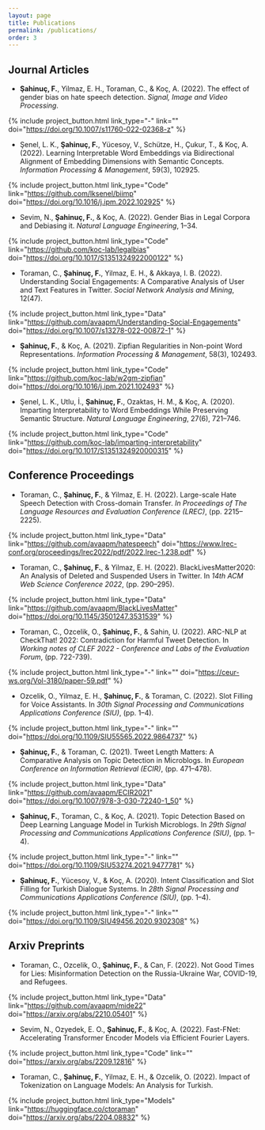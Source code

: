 ```yaml
---
layout: page
title: Publications
permalink: /publications/
order: 3
---
```


## Journal Articles

* **Şahinuç, F.**, Yilmaz, E. H., Toraman, C., & Koç, A. (2022). The effect of gender bias on hate speech detection. *Signal, Image and Video Processing*.

{% include project_button.html link_type="-" link="" doi="https://doi.org/10.1007/s11760-022-02368-z" %}

* Şenel, L. K., **Şahinuç, F.**, Yücesoy, V., Schütze, H., Çukur, T., & Koç, A. (2022). Learning Interpretable
Word Embeddings via Bidirectional Alignment of Embedding Dimensions with Semantic Concepts.
*Information Processing & Management*, 59(3), 102925.

{% include project_button.html link_type="Code" link="https://github.com/lksenel/biimp" doi="https://doi.org/10.1016/j.ipm.2022.102925" %}

* Sevim, N., **Şahinuç, F.**, & Koç, A. (2022). Gender Bias in Legal Corpora and Debiasing it. *Natural Language
Engineering*, 1–34.

{% include project_button.html link_type="Code" link="https://github.com/koc-lab/legalbias" doi="https://doi.org/10.1017/S1351324922000122" %}

* Toraman, C., **Şahinuç, F.**, Yilmaz, E. H., & Akkaya, I. B. (2022). Understanding Social Engagements: A
Comparative Analysis of User and Text Features in Twitter. *Social Network Analysis and Mining*, 12(47).

{% include project_button.html link_type="Data" link="https://github.com/avaapm/Understanding-Social-Engagements" doi="https://doi.org/10.1007/s13278-022-00872-1" %}

* **Şahinuç, F.**, & Koç, A. (2021). Zipfian Regularities in Non-point Word Representations. *Information
Processing & Management*, 58(3), 102493.

{% include project_button.html link_type="Code" link="https://github.com/koc-lab/w2gm-zipfian" doi="https://doi.org/10.1016/j.ipm.2021.102493" %}

* Şenel, L. K., Utlu, İ., **Şahinuç, F.**, Ozaktas, H. M., & Koç, A. (2020). Imparting Interpretability to Word
Embeddings While Preserving Semantic Structure. *Natural Language Engineering*, 27(6), 721–746.

{% include project_button.html link_type="Code" link="https://github.com/koc-lab/imparting-interpretability" doi="https://doi.org/10.1017/S1351324920000315" %}

## Conference Proceedings

* Toraman, C., **Şahinuç, F.**, & Yilmaz, E. H. (2022). Large-scale Hate Speech Detection with Cross-domain
Transfer. *In Proceedings of The Language Resources and Evaluation Conference (LREC)*, (pp. 2215–2225).

{% include project_button.html link_type="Data" link="https://github.com/avaapm/hatespeech" doi="https://www.lrec-conf.org/proceedings/lrec2022/pdf/2022.lrec-1.238.pdf" %}

* Toraman, C., **Şahinuç, F.**, & Yilmaz, E. H. (2022). BlackLivesMatter2020: An Analysis of Deleted and
Suspended Users in Twitter. In *14th ACM Web Science Conference 2022*, (pp. 290–295).

{% include project_button.html link_type="Data" link="https://github.com/avaapm/BlackLivesMatter" doi="https://doi.org/10.1145/3501247.3531539" %}

* Toraman, C., Ozcelik, O., **Şahinuç, F.**, & Sahin, U. (2022). ARC-NLP at CheckThat! 2022: Contradiction
for Harmful Tweet Detection. In *Working notes of CLEF 2022 - Conference and Labs of the Evaluation Forum*,
(pp. 722-739).

{% include project_button.html link_type="-" link="" doi="https://ceur-ws.org/Vol-3180/paper-59.pdf" %}

* Ozcelik, O., Yilmaz, E. H., **Şahinuç, F.**, & Toraman, C. (2022). Slot Filling for Voice Assistants. In *30th Signal Processing and Communications Applications Conference (SIU)*, (pp. 1–4).

{% include project_button.html link_type="-" link="" doi="https://doi.org/10.1109/SIU55565.2022.9864737" %}

* **Şahinuç, F.**, & Toraman, C. (2021). Tweet Length Matters: A Comparative Analysis on Topic Detection in
Microblogs. In *European Conference on Information Retrieval (ECIR)*, (pp. 471–478).

{% include project_button.html link_type="Data" link="https://github.com/avaapm/ECIR2021" doi="https://doi.org/10.1007/978-3-030-72240-1_50" %}

* **Şahinuç, F.**, Toraman, C., & Koç, A. (2021). Topic Detection Based on Deep Learning Language Model in
Turkish Microblogs. In *29th Signal Processing and Communications Applications Conference (SIU)*, (pp. 1–4).

{% include project_button.html link_type="-" link="" doi="https://doi.org/10.1109/SIU53274.2021.9477781" %}

* **Şahinuç, F.**, Yücesoy, V., & Koç, A. (2020). Intent Classification and Slot Filling for Turkish Dialogue
Systems. In *28th Signal Processing and Communications Applications Conference (SIU)*, (pp. 1–4).

{% include project_button.html link_type="-" link="" doi="https://doi.org/10.1109/SIU49456.2020.9302308" %}

## Arxiv Preprints

* Toraman, C., Ozcelik, O., **Şahinuç, F.**, & Can, F. (2022). Not Good Times for Lies: Misinformation Detection on
the Russia-Ukraine War, COVID-19, and Refugees.

{% include project_button.html link_type="Data" link="https://github.com/avaapm/mide22" doi="https://arxiv.org/abs/2210.05401" %}

* Sevim, N., Ozyedek, E. O., **Şahinuç, F.**, & Koç, A. (2022). Fast-FNet: Accelerating Transformer Encoder Models via Efficient Fourier Layers.

{% include project_button.html link_type="Code" link="" doi="https://arxiv.org/abs/2209.12816" %}

* Toraman, C., **Şahinuç, F.**, Yilmaz, E. H., & Ozcelik, O. (2022). Impact of Tokenization on Language Models:
An Analysis for Turkish.

{% include project_button.html link_type="Models" link="https://huggingface.co/ctoraman" doi="https://arxiv.org/abs/2204.08832" %}
